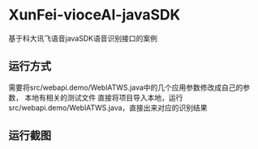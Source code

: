 # XunFei-vioceAl-javaSDK
基于科大讯飞语音javaSDK语音识别接口的案例

## 运行方式
需要将src/webapi.demo/WeblATWS.java中的几个应用参数修改成自己的参数，
本地有相关的测试文件
直接将项目导入本地，运行src/webapi.demo/WeblATWS.java，直接出来对应的识别结果

## 运行截图
